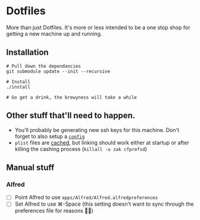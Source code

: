 # Dotfiles

More than just Dotfiles. It's more or less intended to be a one stop shop for getting a new machine up and running.

## Installation

```shell
# Pull down the dependancies
git submodule update --init --recursive

# Install
./install

# Go get a drink, the brewyness will take a while
```

## Other stuff that'll need to happen.

- You'll probably be generating new ssh keys for this machine. Don't forget to also setup a [`config`](http://stackoverflow.com/questions/3466626/add-private-key-permanently-with-ssh-add-on-ubuntu)
- `plist` files are [cached](http://hints.macworld.com/article.php?story=20130908042828630), but linking should work either at startup or after killing the cashing process (`killall -u zak cfprefsd`)

## Manual stuff

### Alfred

- [ ] Point Alfred to use `apps/Alfred/Alfred.alfredpreferences`
- [ ] Set Alfred to use ⌘-Space (this setting doesn't want to sync through the preferences file for reasons 🤷‍♀️)
